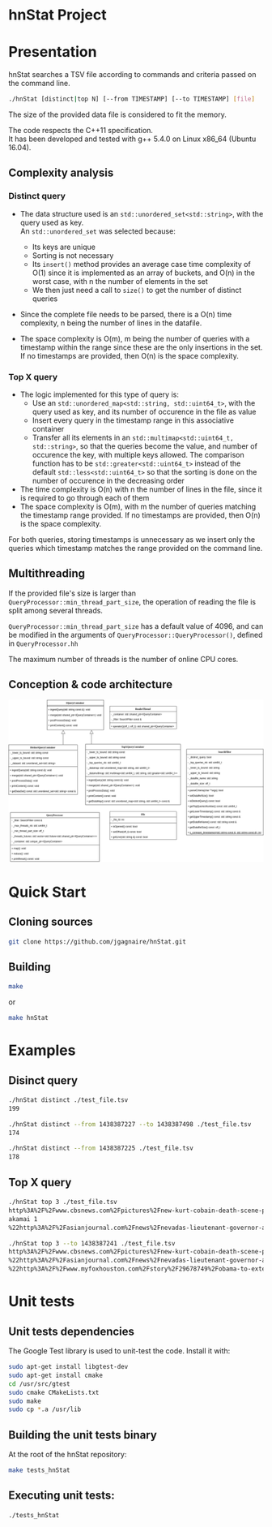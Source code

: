 hnStat Project
==================

# Presentation

hnStat searches a TSV file according to commands and criteria passed on the command line.

``` bash
./hnStat [distinct|top N] [--from TIMESTAMP] [--to TIMESTAMP] [file]
```

The size of the provided data file is considered to fit the memory.  

The code respects the C++11 specification.  
It has been developed and tested with g++ 5.4.0 on Linux x86_64 (Ubuntu 16.04).

## Complexity analysis
### Distinct query
* The data structure used is an `std::unordered_set<std::string>`, with the query used as key.  
An `std::unordered_set` was selected because:  
    - Its keys are unique  
    - Sorting is not necessary  
    - Its `insert()` method provides an average case time complexity of O(1) since it is implemented as an array of buckets, and O(n) in the worst case, with n the number of elements in the set  
    - We then just need a call to `size()` to get the number of distinct queries  

* Since the complete file needs to be parsed, there is a O(n) time complexity, n being the number of lines in the datafile.  
* The space complexity is O(m), m being the number of queries with a timestamp within the range since these are the only insertions in the set. If no timestamps are provided, then O(n) is the space complexity.  

### Top X query
* The logic implemented for this type of query is:
    - Use an `std::unordered_map<std::string, std::uint64_t>`, with the query used as key, and its number of occurence in the file as value  
    - Insert every query in the timestamp range in this associative container  
    - Transfer all its elements in an `std::multimap<std::uint64_t, std::string>`, so that the queries become the value, and number of occurence the key, with multiple keys allowed. The comparison function has to be `std::greater<std::uint64_t>` instead of the default `std::less<std::uint64_t>` so that the sorting is done on the number of occurence in the decreasing order
* The time complexity is O(n) with n the number of lines in the file, since it is required to go through each of them
* The space complexity is O(m), with m the number of queries matching the timestamp range provided. If no timestamps are provided, then O(n) is the space complexity.  

For both queries, storing timestamps is unnecessary as we insert only the queries which timestamp matches the range provided on the command line. 

## Multithreading
If the provided file's size is larger than `QueryProcessor::min_thread_part_size`, the operation of reading the file is split among several threads.  

`QueryProcessor::min_thread_part_size` has a default value of 4096, and can be modified in the arguments of `QueryProcessor::QueryProcessor()`, defined in `QueryProcessor.hh`  

The maximum number of threads is the number of online CPU cores.  

## Conception & code architecture

![UML class diagram](https://raw.githubusercontent.com/jgagnaire/hnStat/master/UML_class_diagram.png)

# Quick Start

## Cloning sources

``` bash
git clone https://github.com/jgagnaire/hnStat.git
```

## Building
``` bash
make
```
or
``` bash
make hnStat
```

# Examples

## Disinct query
``` bash
./hnStat distinct ./test_file.tsv
199
```
``` bash
./hnStat distinct --from 1438387227 --to 1438387498 ./test_file.tsv
174
```
``` bash
./hnStat distinct --from 1438387225 ./test_file.tsv
178
```

## Top X query
``` bash
./hnStat top 3 ./test_file.tsv
http%3A%2F%2Fwww.cbsnews.com%2Fpictures%2Fnew-kurt-cobain-death-scene-photos%2F10%2F 2
akamai 1
%22http%3A%2F%2Fasianjournal.com%2Fnews%2Fnevadas-lieutenant-governor-a-supporter-of-education-a-better-economy-and-filipinos%2F%22 1
```
``` bash
./hnStat top 3 --to 1438387241 ./test_file.tsv
http%3A%2F%2Fwww.cbsnews.com%2Fpictures%2Fnew-kurt-cobain-death-scene-photos%2F10%2F 2
%22http%3A%2F%2Fasianjournal.com%2Fnews%2Fnevadas-lieutenant-governor-a-supporter-of-education-a-better-economy-and-filipinos%2F%22 1
%22http%3A%2F%2Fwww.myfoxhouston.com%2Fstory%2F29678749%2Fobama-to-extend-college-aid-grants-to-some-prison-inmates%22 1
```

# Unit tests

## Unit tests dependencies
The Google Test library is used to unit-test the code. Install it with:

``` bash
sudo apt-get install libgtest-dev
sudo apt-get install cmake
cd /usr/src/gtest
sudo cmake CMakeLists.txt
sudo make
sudo cp *.a /usr/lib
```
## Building the unit tests binary
At the root of the hnStat repository:
```bash
make tests_hnStat
```
## Executing unit tests:
``` bash
./tests_hnStat
```
